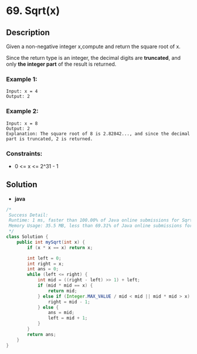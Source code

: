 # 69. Sqrt(x)

## Description

Given a non-negative integer x,compute and return the square root of x.

Since the return type is an integer, the decimal digits are **truncated**, and only **the integer part** of the result
is returned.

### Example 1:

```
Input: x = 4
Output: 2
```

### Example 2:

```
Input: x = 8
Output: 2
Explanation: The square root of 8 is 2.82842..., and since the decimal part is truncated, 2 is returned.
```

### Constraints:

* 0 <= x <= 2^31 - 1

## Solution

* **java**

```java
/*
 Success Detail:
 Runtime: 1 ms, faster than 100.00% of Java online submissions for Sqrt(x).
 Memory Usage: 35.5 MB, less than 69.31% of Java online submissions for Sqrt(x).
 */
class Solution {
    public int mySqrt(int x) {
        if (x * x == x) return x;

        int left = 0;
        int right = x;
        int ans = 0;
        while (left <= right) {
            int mid = ((right - left) >> 1) + left;
            if (mid * mid == x) {
                return mid;
            } else if (Integer.MAX_VALUE / mid < mid || mid * mid > x) {
                right = mid - 1;
            } else {
                ans = mid;
                left = mid + 1;
            }
        }
        return ans;
    }
}
```